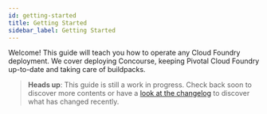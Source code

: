 ```yaml
---
id: getting-started
title: Getting Started
sidebar_label: Getting Started
---
```


Welcome!
This guide will teach you how to operate any Cloud Foundry deployment.
We cover deploying Concourse, keeping Pivotal Cloud Foundry up-to-date and taking care of buildpacks.

> **Heads up**: This guide is still a work in progress. 
> Check back soon to discover more contents or have a [look at the changelog](changelog.md) to discover what has changed recently.
> 